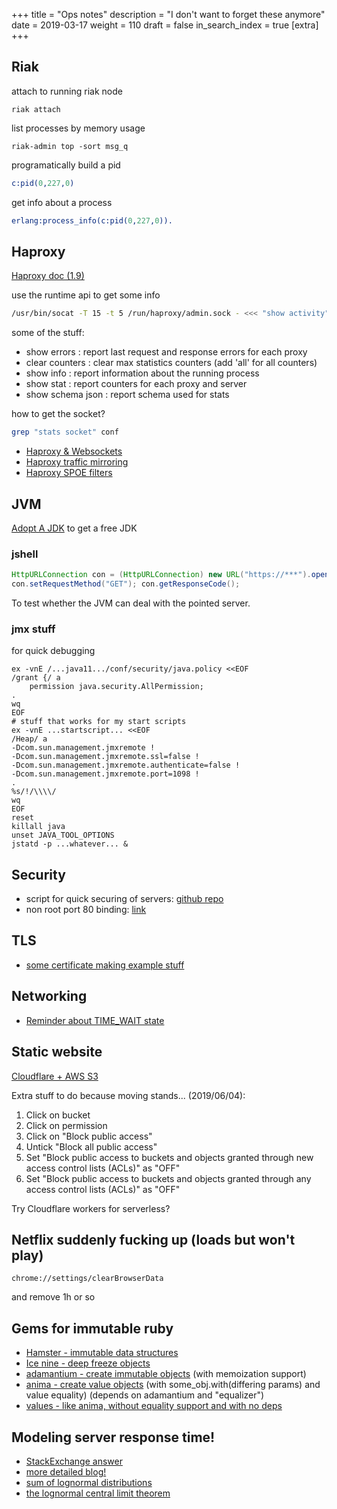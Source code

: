 +++
title = "Ops notes"
description = "I don't want to forget these anymore"
date = 2019-03-17
weight = 110
draft = false
in_search_index = true
[extra]
+++

## Riak

attach to running riak node
```shell
riak attach
```

list processes by memory usage

```shell
riak-admin top -sort msg_q
```

programatically build a pid

```erlang
c:pid(0,227,0)
```

get info about a process

```erlang
erlang:process_info(c:pid(0,227,0)).
```

## Haproxy

[Haproxy doc (1.9)](https://cbonte.github.io/haproxy-dconv/1.9/configuration.html)

use the runtime api to get some info

```bash
/usr/bin/socat -T 15 -t 5 /run/haproxy/admin.sock - <<< "show activity" 
```

some of the stuff:
- show errors    : report last request and response errors for each proxy
- clear counters : clear max statistics counters (add 'all' for all counters)
- show info      : report information about the running process
- show stat      : report counters for each proxy and server
- show schema json : report schema used for stats

how to get the socket?

```bash
grep "stats socket" conf
```

- [Haproxy & Websockets](https://www.haproxy.com/blog/websockets-load-balancing-with-haproxy/)
- [Haproxy traffic mirroring](https://www.haproxy.com/blog/haproxy-traffic-mirroring-for-real-world-testing/)
- [Haproxy SPOE filters](https://www.haproxy.com/blog/extending-haproxy-with-the-stream-processing-offload-engine/)

## JVM

[Adopt A JDK](https://adoptopenjdk.net/) to get a free JDK

### jshell

```java
HttpURLConnection con = (HttpURLConnection) new URL("https://***").openConnection();
con.setRequestMethod("GET"); con.getResponseCode();
```

To test whether the JVM can deal with the pointed server.

### jmx stuff

for quick debugging

```shell
ex -vnE /...java11.../conf/security/java.policy <<EOF
/grant {/ a
    permission java.security.AllPermission;
.
wq
EOF
# stuff that works for my start scripts
ex -vnE ...startscript... <<EOF
/Heap/ a
-Dcom.sun.management.jmxremote !
-Dcom.sun.management.jmxremote.ssl=false !
-Dcom.sun.management.jmxremote.authenticate=false !
-Dcom.sun.management.jmxremote.port=1098 !
.
%s/!/\\\\/
wq
EOF
reset
killall java
unset JAVA_TOOL_OPTIONS
jstatd -p ...whatever... &
```
## Security

- script for quick securing of servers: [github repo](https://github.com/marshyski/quick-secure)
- non root port 80 binding: [link](https://wiki.apache.org/httpd/NonRootPortBinding)

## TLS

- [some certificate making example stuff](https://gist.github.com/ncw/9253562#file-makecert-sh)

## Networking

- [Reminder about TIME_WAIT state](https://vincent.bernat.ch/en/blog/2014-tcp-time-wait-state-linux)

## Static website

[Cloudflare + AWS S3](https://medium.com/pixelpoint/99-9-uptime-static-site-deployment-with-cloudflare-and-aws-s3-388e82b4b9b6)

Extra stuff to do because moving stands... (2019/06/04):
1. Click on bucket
2. Click on permission
3. Click on "Block public access"
4. Untick "Block all public access"
5. Set "Block public access to buckets and objects granted through new access control lists (ACLs)" as "OFF"
6. Set "Block public access to buckets and objects granted through any access control lists (ACLs)" as "OFF" 

Try Cloudflare workers for serverless?

## Netflix suddenly fucking up (loads but won't play)

```chrome://settings/clearBrowserData```

and remove 1h or so

## Gems for immutable ruby

- [Hamster - immutable data structures](https://github.com/hamstergem/hamster)
- [Ice nine - deep freeze objects](https://github.com/dkubb/ice_nine)
- [adamantium - create immutable objects](https://github.com/dkubb/adamantium) (with memoization support)
- [anima - create value objects](https://github.com/mbj/anima) (with some_obj.with(differing params) and value equality) (depends on adamantium and "equalizer")
- [values - like anima, without equality support and with no deps](https://github.com/tcrayford/values)

## Modeling server response time!

- [StackExchange answer](https://stats.stackexchange.com/questions/25709/what-distribution-is-most-commonly-used-to-model-server-response-time)
- [more detailed blog!](https://blog.simiacryptus.com/2015/10/modeling-network-latency.html)
- [sum of lognormal distributions](https://stats.stackexchange.com/questions/238529/the-sum-of-independent-lognormal-random-variables-appears-lognormal)
- [the lognormal central limit theorem](http://lognormalscheduling.blogspot.com/2011/11/fenton-wilkinson-approximation-and.html)
